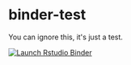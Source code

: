 # binder-test

You can ignore this, it's just a test.

<!-- badges: start -->
[![Launch Rstudio Binder](http://mybinder.org/badge_logo.svg)](https://mybinder.org/v2/gh/matt-dray/binder-test/main?urlpath=rstudio)
<!-- badges: end -->